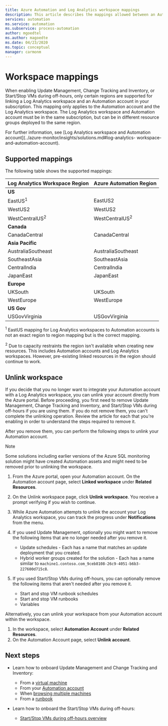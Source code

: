```yaml
---
title: Azure Automation and Log Analytics workspace mappings
description: This article describes the mappings allowed between an Automation account and a Log Analytics Workspace to support solution
services: automation
ms.service: automation
ms.subservice: process-automation
author: mgoedtel
ms.author: magoedte
ms.date: 04/23/2020
ms.topic: conceptual
manager: carmonm
---
```


# Workspace mappings

When enabling Update Management, Change Tracking and Inventory, or Start/Stop VMs during off-hours, only certain regions are supported for linking a Log Analytics workspace and an Automation account in your subscription. This mapping only applies to the Automation account and the Log Analytics workspace. The Log Analytics workspace and Automation account must be in the same subscription, but can be in different resource groups deployed to the same region.

For further information, see [Log Analytics workspace and Automation account](../azure-monitor/insights/solutions.md#log-analytics- workspace-and-automation-account).

## Supported mappings

The following table shows the supported mappings:

|**Log Analytics Workspace Region**|**Azure Automation Region**|
|---|---|
|**US**||
|EastUS<sup>1</sup>|EastUS2|
|WestUS2|WestUS2|
|WestCentralUS<sup>2</sup>|WestCentralUS<sup>2</sup>|
|**Canada**||
|CanadaCentral|CanadaCentral|
|**Asia Pacific**||
|AustraliaSoutheast|AustraliaSoutheast|
|SoutheastAsia|SoutheastAsia|
|CentralIndia|CentralIndia|
|JapanEast|JapanEast|
|**Europe**||
|UKSouth|UKSouth|
|WestEurope|WestEurope|
|**US Gov**||
|USGovVirginia|USGovVirginia|

<sup>1</sup> EastUS mapping for Log Analytics workspaces to Automation accounts is not an exact region to region mapping but is the correct mapping.

<sup>2</sup> Due to capacity restraints the region isn't available when creating new resources. This includes Automation accounts and Log Analytics workspaces. However, pre-existing linked resources in the region should continue to work.

## Unlink workspace

If you decide that you no longer want to integrate your Automation account with a Log Analytics workspace, you can unlink your account directly from the Azure portal. Before proceeding, you first need to remove Update Management, Change Tracking and Inventory, and Start/Stop VMs during off-hours if you are using them. If you do not remove them, you can't complete the unlinking operation. Review the article for each that you're enabling in order to understand the steps required to remove it.

After you remove them, you can perform the following steps to unlink your Automation account.

> [!NOTE]
> Some solutions including earlier versions of the Azure SQL monitoring solution might have created Automation assets and might need to be removed prior to unlinking the workspace.

1. From the Azure portal, open your Automation account. On the Automation account page, select **Linked workspace** under **Related Resources**.

2. On the Unlink workspace page, click **Unlink workspace**. You receive a prompt verifying if you wish to continue.

3. While Azure Automation attempts to unlink the account your Log Analytics workspace, you can track the progress under **Notifications** from the menu.

4. If you used Update Management, optionally you might want to remove the following items that are no longer needed after you remove it.

    * Update schedules - Each has a name that matches an update deployment that you created.
    * Hybrid worker groups created for the solution -  Each has a name similar to  `machine1.contoso.com_9ceb8108-26c9-4051-b6b3-227600d715c8`.

5. If you used Start/Stop VMs during off-hours, you can optionally remove the following items that aren't needed after you remove it.

    * Start and stop VM runbook schedules
    * Start and stop VM runbooks
    * Variables

Alternatively, you can unlink your workspace from your Automation account within the workspace.

1. In the workspace, select **Automation Account** under **Related Resources**. 
2. On the Automation Account page, select **Unlink account**.

## Next steps

* Learn how to onboard Update Management and Change Tracking and Inventory:

    * From a [virtual machine](../automation-onboard-solutions-from-vm.md)
    * From your [Automation account](../automation-onboard-solutions-from-automation-account.md)
    * When [browsing multiple machines](../automation-onboard-solutions-from-browse.md)
    * From a [runbook](../automation-onboard-solutions.md)

* Learn how to onboard the Start/Stop VMs during off-hours:

    * [Start/Stop VMs during off-hours overview](../automation-solution-vm-management.md)
